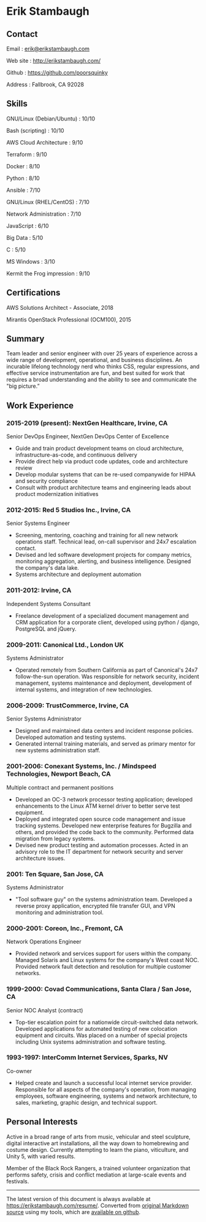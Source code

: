 
Erik Stambaugh
==============


Contact
-------

Email
: <erik@erikstambaugh.com>

Web site
: <http://erikstambaugh.com/>

Github
: <https://github.com/poorsquinky>

Address
: Fallbrook, CA 92028


Skills
------

GNU/Linux (Debian/Ubuntu)
: 10/10

Bash (scripting)
: 10/10

AWS Cloud Architecture
: 9/10

Terraform
: 9/10

Docker
: 8/10

Python
: 8/10

Ansible
: 7/10

GNU/Linux (RHEL/CentOS)
: 7/10

Network Administration
: 7/10

JavaScript
: 6/10

Big Data
: 5/10

C
: 5/10

MS Windows
: 3/10

Kermit the Frog impression
: 9/10


Certifications
--------------

AWS Solutions Architect - Associate, 2018

Mirantis OpenStack Professional (OCM100), 2015




Summary
-------

Team leader and senior engineer with over 25 years of experience across a wide range of development, operational, and business disciplines.  An incurable lifelong technology nerd who thinks CSS, regular expressions, and effective service instrumentation are fun, and best suited for work that requires a broad understanding and the ability to see and communicate the "big picture.”


Work Experience
---------------

### 2015-2019 (present): NextGen Healthcare, Irvine, CA
Senior DevOps Engineer, NextGen DevOps Center of Excellence

* Guide and train product development teams on cloud architecture, infrastructure-as-code, and continuous delivery
* Provide direct help via product code updates, code and architecture review
* Develop modular systems that can be re-used companywide for HIPAA and security compliance
* Consult with product architecture teams and engineering leads about product modernization initiatives

### 2012-2015: Red 5 Studios Inc., Irvine, CA
Senior Systems Engineer

* Screening, mentoring, coaching and training for all new network operations staff.  Technical lead, on-call supervisor and 24x7 escalation contact.
* Devised and led software development projects for company metrics, monitoring aggregation, alerting, and business intelligence.  Designed the company's data
  lake.
* Systems architecture and deployment automation

### 2011-2012: Irvine, CA
Independent Systems Consultant

* Freelance development of a specialized document management and CRM application for a corporate client, developed using python / django, PostgreSQL and jQuery.

### 2009-2011: Canonical Ltd., London UK
Systems Administrator

* Operated remotely from Southern California as part of Canonical's 24x7 follow-the-sun operation. Was responsible for network security, incident management, systems maintenance and deployment, development of internal systems, and integration of new technologies.

### 2006-2009: TrustCommerce, Irvine, CA
Senior Systems Administrator

* Designed and maintained data centers and incident response policies.  Developed automation and testing systems.
* Generated internal training materials, and served as primary mentor for new systems administration staff.

### 2001-2006: Conexant Systems, Inc. / Mindspeed Technologies, Newport Beach, CA
Multiple contract and permanent positions

* Developed an OC-3 network processor testing application; developed enhancements to the Linux ATM kernel driver to better serve test
  equipment.
* Deployed and integrated open source code management and issue tracking systems.  Developed new enterprise features for Bugzilla and others,
  and provided the code back to the community.  Performed data migration from legacy systems.
* Devised new product testing and automation processes.  Acted in an advisory role to the IT department for network security and server
  architecture issues.

### 2001: Ten Square, San Jose, CA
Systems Administrator

* "Tool software guy" on the systems administration team.  Developed a reverse proxy application, encrypted file transfer GUI, and VPN monitoring and administration tool.

### 2000-2001: Coreon, Inc., Fremont, CA
Network Operations Engineer

* Provided network and services support for users within the company. Managed Solaris and Linux systems for the company's West coast NOC. Provided network fault detection and resolution for multiple customer networks.

### 1999-2000: Covad Communications, Santa Clara / San Jose, CA
Senior NOC Analyst (contract)

* Top-tier escalation point for a nationwide circuit-switched data network. Developed applications for automated testing of new colocation equipment and circuits. Was placed on a number of special projects including Unix systems administration and software testing.

### 1993-1997: InterComm Internet Services, Sparks, NV
Co-owner

* Helped create and launch a successful local internet service provider.  Responsible for all aspects of the company's operation, from managing employees, software engineering, systems and network architecture, to sales, marketing, graphic design, and technical support.


Personal Interests
------------------

Active in a broad range of arts from music, vehicular and steel sculpture, digital interactive art installations, all the way down to homebrewing and costume design. Currently attempting to learn the piano, viticulture, and Unity 5, with varied results.

Member of the Black Rock Rangers, a trained volunteer organization that performs safety, crisis and conflict mediation at large-scale events and festivals.


-----

The latest version of this document is always available at <https://erikstambaugh.com/resume/>.  Converted from [original Markdown source](https://erikstambaugh.com/resume/resume.md) using my tools, which are [available on github](https://github.com/poorsquinky/resume).

